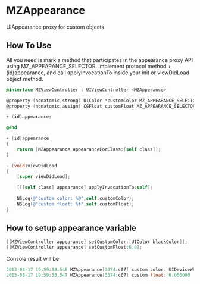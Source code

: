 MZAppearance
============

UIAppearance proxy for custom objects

## How To Use

All you need is mark a method that participates in the appearance proxy API using MZ_APPEARANCE_SELECTOR.
Implement <MZAppearance> protocol method + (id)appearance, and call applyInvocationTo inside your init or viewDidLoad object method.

``` objective-c
@interface MZViewController : UIViewController <MZApperance>

@property (nonatomic,strong) UIColor *customColor MZ_APPEARANCE_SELECTOR;
@property (nonatomic,assign) CGFloat customFloat MZ_APPEARANCE_SELECTOR;

+ (id)appearance;

@end
```

``` objective-c
+ (id)appearance
{
    return [MZAppearance appearanceForClass:[self class]];
}

- (void)viewDidLoad
{
    [super viewDidLoad];

    [[[self class] appearance] applyInvocationTo:self];
    
    NSLog(@"custom color: %@",self.customColor);
    NSLog(@"custom float: %f",self.customFloat);
}
```

## How to setup appearance variable

``` objective-c
[[MZViewController appearance] setCustomColor:[UIColor blackColor]];
[[MZViewController appearance] setCustomFloat:6.0];
```

Console result will be

``` objective-c
2013-08-17 19:59:38.546 MZAppearance[3374:c07] custom color: UIDeviceWhiteColorSpace 0 1
2013-08-17 19:59:38.547 MZAppearance[3374:c07] custom float: 6.000000
```


